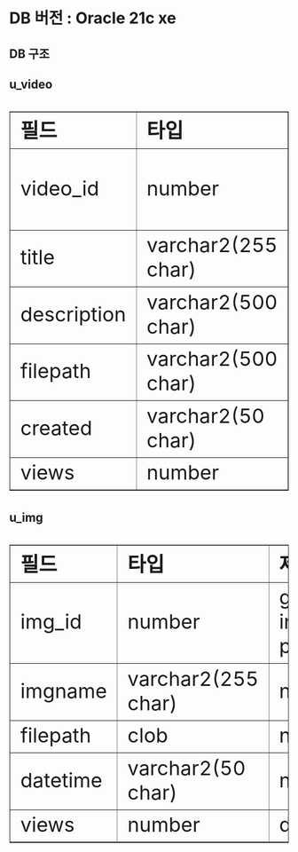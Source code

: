 # DB 버전 : Oracle 21c xe

## DB 구조<br>
<h2>u_video</h2>
  <table border="1" style="border-collspace: collspace; font-size: 36px;">
    <tr>
      <td><b>필드</b></td>
      <td><b>타입</b></td>
      <td><b>제약조건</b></td>
    </tr>
    <tr>
      <td>video_id</td>
      <td>number</td>
      <td>generated, increment, pk</td>
    </tr>
    <tr>
      <td>title</td>
      <td>varchar2(255 char)</td>
      <td>not null</td>
    </tr>
    <tr>
      <td>description</td>
      <td>varchar2(500 char)</td>
      <td>-</td>
    </tr>
    <tr>
      <td>filepath</td>
      <td>varchar2(500 char)</td>
      <td>not null</td>
    </tr>
    <tr>
      <td>created</td>
      <td>varchar2(50 char)</td>
      <td>not null</td>
    </tr>
    <tr>
      <td>views</td>
      <td>number</td>
      <td>default 0</td>
    </tr>
  </table>


  <h2>u_img</h2>
  <table border="1" style="border-collspace: collspace; font-size: 36px;">
    <tr>
      <td><b>필드</b></td>
      <td><b>타입</b></td>
      <td><b>제약조건</b></td>
    </tr>
    <tr>
      <td>img_id</td>
      <td>number</td>
      <td>generated, increment, pk</td>
    </tr>
    <tr>
      <td>imgname</td>
      <td>varchar2(255 char)</td>
      <td>not null</td>
    </tr>
    <tr>
      <td>filepath</td>
      <td>clob</td>
      <td>not null</td>
    </tr>
    <tr>
      <td>datetime</td>
      <td>varchar2(50 char)</td>
      <td>not null</td>
    </tr>
    <tr>
      <td>views</td>
      <td>number</td>
      <td>default 0</td>
    </tr>
  </table>
